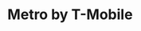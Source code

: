 ---
title: "Metro by T-Mobile"
url: /houston/metro-by-t-mobile-airline-drive/
shop: mobile phone
---
